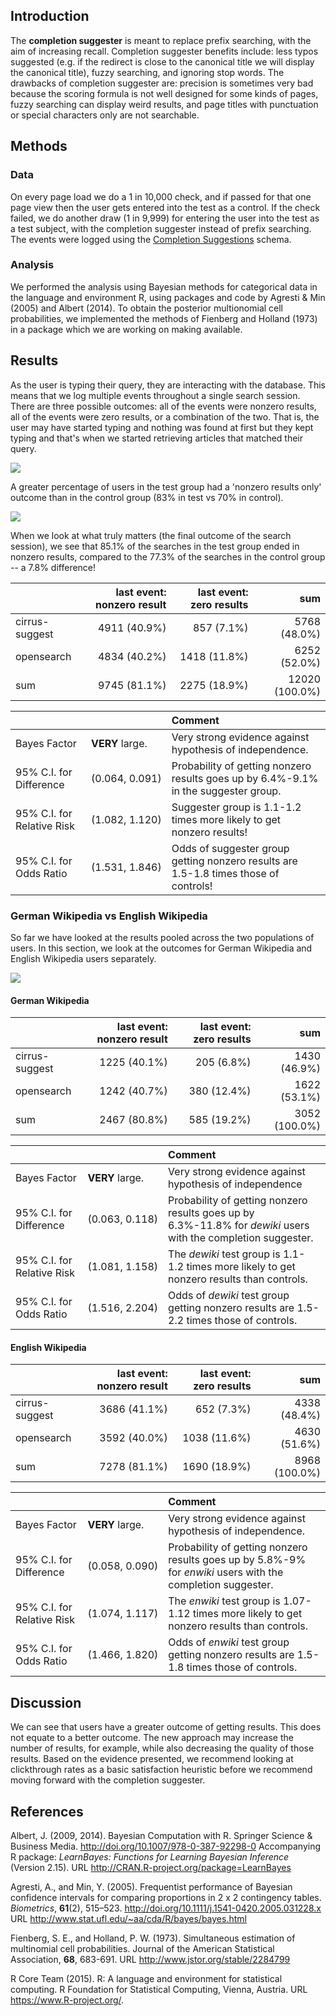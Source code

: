 


## Introduction

The **completion suggester** is meant to replace prefix searching, with the aim of increasing recall. Completion suggester benefits include: less typos suggested (e.g. if the redirect is close to the canonical title we will display the canonical title), fuzzy searching, and ignoring stop words. The drawbacks of completion suggester are: precision is sometimes very bad because the scoring formula is not well designed for some kinds of pages, fuzzy searching can display weird results, and page titles with punctuation or special characters only are not searchable.

## Methods

### Data

On every page load we do a 1 in 10,000 check, and if passed for that one page view then the user gets entered into the test as a control. If the check failed, we do another draw (1 in 9,999) for entering the user into the test as a test subject, with the completion suggester instead of prefix searching. The events were logged using the [Completion Suggestions](https://meta.wikimedia.org/wiki/Schema:CompletionSuggestions) schema.

### Analysis

We performed the analysis using Bayesian methods for categorical data in the language and environment R, using packages and code by Agresti & Min (2005) and Albert (2014). To obtain the posterior multionomial cell probabilities, we implemented the methods of Fienberg and Holland (1973) in a package which we are working on making available.

## Results

<!-- ### Data Validation -->


As the user is typing their query, they are interacting with the database. This means that we log multiple events throughout a single search session. There are three possible outcomes: all of the events were nonzero results, all of the events were zero results, or a combination of the two. That is, the user may have started typing and nothing was found at first but they kept typing and that's when we started retrieving articles that matched their query.

![](Report_files/figure-html/overall-1.png) 

A greater percentage of users in the test group had a 'nonzero results only' outcome than in the control group (83% in test vs 70% in control).

![](Report_files/figure-html/last_event-1.png) 

When we look at what truly matters (the final outcome of the search session), we see that 85.1% of the searches in the test group ended in nonzero results, compared to the 77.3% of the searches in the control group -- a 7.8% difference!

<table class='table table-condensed contingency' >
 <thead>
  <tr>
   <th style="text-align:left;">   </th>
   <th style="text-align:right;"> last event: nonzero result </th>
   <th style="text-align:right;"> last event: zero results </th>
   <th style="text-align:right;"> sum </th>
  </tr>
 </thead>
<tbody>
  <tr>
   <td style="text-align:left;"> cirrus-suggest </td>
   <td style="text-align:right;"> 4911 (40.9%) </td>
   <td style="text-align:right;"> 857 (7.1%) </td>
   <td style="text-align:right;"> 5768 (48.0%) </td>
  </tr>
  <tr>
   <td style="text-align:left;"> opensearch </td>
   <td style="text-align:right;"> 4834 (40.2%) </td>
   <td style="text-align:right;"> 1418 (11.8%) </td>
   <td style="text-align:right;"> 6252 (52.0%) </td>
  </tr>
  <tr>
   <td style="text-align:left;"> sum </td>
   <td style="text-align:right;"> 9745 (81.1%) </td>
   <td style="text-align:right;"> 2275 (18.9%) </td>
   <td style="text-align:right;"> 12020 (100.0%) </td>
  </tr>
</tbody>
</table>

|&nbsp;                     |&nbsp;              |Comment                          |
|:--------------------------|:-------------------|:--------------------------------|
|Bayes Factor               |**VERY** large.     |Very strong evidence against hypothesis of independence. |
|95% C.I. for Difference    |(0.064,&nbsp;0.091) |Probability of getting nonzero results goes up by 6.4%-9.1% in the suggester group.|
|95% C.I. for Relative Risk |(1.082,&nbsp;1.120) |Suggester group is 1.1-1.2 times more likely to get nonzero results!|
|95% C.I. for Odds Ratio    |(1.531,&nbsp;1.846) |Odds of suggester group getting nonzero results are 1.5-1.8 times those of controls!|

### German Wikipedia vs English Wikipedia

So far we have looked at the results pooled across the two populations of users. In this section, we look at the outcomes for German Wikipedia and English Wikipedia users separately.

![](Report_files/figure-html/bucketing_differences_wiki-1.png) 

#### German Wikipedia

<table class='table table-condensed contingency' >
 <thead>
  <tr>
   <th style="text-align:left;">   </th>
   <th style="text-align:right;"> last event: nonzero result </th>
   <th style="text-align:right;"> last event: zero results </th>
   <th style="text-align:right;"> sum </th>
  </tr>
 </thead>
<tbody>
  <tr>
   <td style="text-align:left;"> cirrus-suggest </td>
   <td style="text-align:right;"> 1225 (40.1%) </td>
   <td style="text-align:right;"> 205 (6.8%) </td>
   <td style="text-align:right;"> 1430 (46.9%) </td>
  </tr>
  <tr>
   <td style="text-align:left;"> opensearch </td>
   <td style="text-align:right;"> 1242 (40.7%) </td>
   <td style="text-align:right;"> 380 (12.4%) </td>
   <td style="text-align:right;"> 1622 (53.1%) </td>
  </tr>
  <tr>
   <td style="text-align:left;"> sum </td>
   <td style="text-align:right;"> 2467 (80.8%) </td>
   <td style="text-align:right;"> 585 (19.2%) </td>
   <td style="text-align:right;"> 3052 (100.0%) </td>
  </tr>
</tbody>
</table>

|&nbsp;                     |&nbsp;              |Comment                          |
|:--------------------------|:-------------------|:--------------------------------|
|Bayes Factor               |**VERY** large.|Very strong evidence against hypothesis of independence|
|95% C.I. for Difference    |(0.063,&nbsp;0.118) |Probability of getting nonzero results goes up by 6.3%-11.8% for *dewiki* users with the completion suggester.|
|95% C.I. for Relative Risk |(1.081,&nbsp;1.158) |The *dewiki* test group is 1.1-1.2 times more likely to get nonzero results than controls.|
|95% C.I. for Odds Ratio    |(1.516,&nbsp;2.204) |Odds of *dewiki* test group getting nonzero results are 1.5-2.2 times those of controls.|

#### English Wikipedia

<table class='table table-condensed contingency' >
 <thead>
  <tr>
   <th style="text-align:left;">   </th>
   <th style="text-align:right;"> last event: nonzero result </th>
   <th style="text-align:right;"> last event: zero results </th>
   <th style="text-align:right;"> sum </th>
  </tr>
 </thead>
<tbody>
  <tr>
   <td style="text-align:left;"> cirrus-suggest </td>
   <td style="text-align:right;"> 3686 (41.1%) </td>
   <td style="text-align:right;"> 652 (7.3%) </td>
   <td style="text-align:right;"> 4338 (48.4%) </td>
  </tr>
  <tr>
   <td style="text-align:left;"> opensearch </td>
   <td style="text-align:right;"> 3592 (40.0%) </td>
   <td style="text-align:right;"> 1038 (11.6%) </td>
   <td style="text-align:right;"> 4630 (51.6%) </td>
  </tr>
  <tr>
   <td style="text-align:left;"> sum </td>
   <td style="text-align:right;"> 7278 (81.1%) </td>
   <td style="text-align:right;"> 1690 (18.9%) </td>
   <td style="text-align:right;"> 8968 (100.0%) </td>
  </tr>
</tbody>
</table>

|&nbsp;                     |&nbsp;              |Comment                          |
|:--------------------------|:-------------------|:--------------------------------|
|Bayes Factor               |**VERY** large.|Very strong evidence against hypothesis of independence. |
|95% C.I. for Difference    |(0.058,&nbsp;0.090) |Probability of getting nonzero results goes up by 5.8%-9% for *enwiki* users with the completion suggester.|
|95% C.I. for Relative Risk |(1.074,&nbsp;1.117) |The *enwiki* test group is 1.07-1.12 times more likely to get nonzero results than controls.|
|95% C.I. for Odds Ratio    |(1.466,&nbsp;1.820) |Odds of *enwiki* test group getting nonzero results are 1.5-1.8 times those of controls.|

## Discussion

We can see that users have a greater outcome of getting results. This does not equate to a better outcome. The new approach may increase the number of results, for example, while also decreasing the quality of those results. Based on the evidence presented, we recommend looking at clickthrough rates as a basic satisfaction heuristic before we recommend moving forward with the completion suggester.

## References

Albert, J. (2009, 2014). Bayesian Computation with R. Springer Science & Business Media. http://doi.org/10.1007/978-0-387-92298-0 Accompanying R package: *LearnBayes: Functions for Learning Bayesian Inference* (Version 2.15). URL http://CRAN.R-project.org/package=LearnBayes

Agresti, A., and Min, Y. (2005). Frequentist performance of Bayesian confidence intervals for comparing proportions in 2 x 2 contingency tables. *Biometrics*, **61**(2), 515–523. http://doi.org/10.1111/j.1541-0420.2005.031228.x URL http://www.stat.ufl.edu/~aa/cda/R/bayes/bayes.html

Fienberg, S. E., and Holland, P. W. (1973). Simultaneous estimation of multinomial cell probabilities. Journal of the American Statistical Association, **68**, 683-691. URL http://www.jstor.org/stable/2284799

R Core Team (2015). R: A language and environment for statistical computing. R Foundation for Statistical Computing, Vienna, Austria. URL https://www.R-project.org/.
